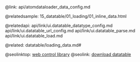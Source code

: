 @link: api/atomdataloader_data_config.md

@relatedsample:
	15_datatable/01_loading/01_inline_data.html

@relatedapi:
	api/link/ui.datatable_datatype_config.md
	api/link/ui.datatable_url_config.md
	api/link/ui.datatable_parse.md
	api/link/ui.datatable_load.md

@related:
	datatable/loading_data.md#





@seolinktop: [web control library](https://webix.com)
@seolink: [download datatable](https://webix.com/widget/datatable/)
